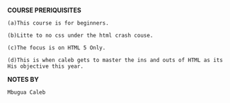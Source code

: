 **COURSE PRERIQUISITES**

```
(a)This course is for beginners.

(b)Litte to no css under the html crash couse.

(c)The focus is on HTML 5 Only.

(d)This is when caleb gets to master the ins and outs of HTML as its His objective this year.

```

**NOTES BY**

```
Mbugua Caleb

```

